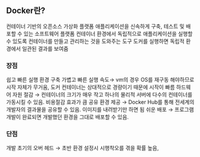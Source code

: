 ## Docker란?

컨테이너 기반의 오픈소스 가상화 플랫폼
애플리케이션을 신속하게 구축, 테스트 및 배포할 수 있는 소프트웨어 플랫폼
컨테이너 환경에서 독립적으로 애플리케이션을 실행할 수 있도록 컨테이너를 만들고 관리하는 것을 도와주는 도구
도커를 실행하면 독립적 환경에서 일관된 결과를 보여줌

### 장점

쉽고 빠른 실행 환경 구축
가볍고 빠른 실행 속도→ vm의 경우 OS를 재구동 해야하므로 시작 자체가 무거움, 도커 컨테이너는 상대적으로 경량이기 때문에 시작이 빠름
하드웨어 자원 절감 → 컨테이너의 크기가 매우 작고 하나의 물리적 서버에 다수의 컨테이너를 가동시킬 수 있음. 비용절감 효과가 큼
공유 환경 제공 → Docker Hub를 통해 전세계의 개발자의 결과물을 공유할 수 있음. 이미지를 내려받기만 하면 됨
쉬운 배포 → 프로그램 개발이 완료되면 개발했던 환경을 그대로 배포할 수 있음.

### 단점

개발 초기의 오버 헤드 → 초반 환경 설정시 시행착오를 겪을 확률 높음,
